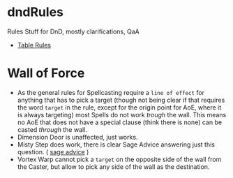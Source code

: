 # dndRules
Rules Stuff for DnD, mostly clarifications, QaA
- [Table Rules](Table-Rules)

# Wall of Force
- As the general rules for Spellcasting require a `line of effect` for anything that has to pick a target (though not being clear if that requires the word `target` in the rule, except for the origin point for AoE, where it is always targeting) most Spells do not work *trough* the wall. This means no AoE that does not have a special clause (think there is none) can be casted *through* the wall.
- Dimension Door is unaffected, just works.
- Misty Step does work, there is clear Sage Advice answering just this question. ( [sage advice](https://www.sageadvice.eu/targeting-spellsclear-path-can-i-target-across-wall-of-force/) )
- Vortex Warp cannot pick a `target` on the opposite side of the wall from the Caster, but allow to pick any side of the wall as the destination.

